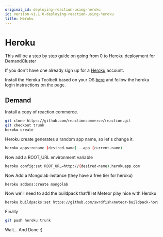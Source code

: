```yaml
---
original_id: deploying-reaction-using-heroku
id: version-v1.1.0-deploying-reaction-using-heroku
title: Heroku
---
```


# Heroku

This will be a step by step guide on going from 0 to Heroku deployment for DemandCluster

If you don't have one already sign up for a [Heroku](https://signup.heroku.com/login) account.

Install the Heroku Toolbelt based on your OS [here](https://toolbelt.heroku.com/) and follow the heroku login instructions on the page.

## Demand

Install a copy of reaction commerce.

```sh
git clone https://github.com/reactioncommerce/reaction.git
git checkout trunk
heroku create
```

Heroku create generates a random app name, so let's change it.

```sh
heroku apps:rename (desired-name) --app (current-name)
```

Now add a ROOT_URL environment variable

```sh
heroku config:set ROOT_URL=http://(desired-name).herokuapp.com
```

Now Add a Mongolab instance (they have a free tier for heroku)

```sh
heroku addons:create mongolab
```

Now we'll need to add the buildpack that'll let Meteor play nice with Heroku

```sh
heroku buildpacks:set https://github.com/swrdfish/meteor-buildpack-horse.git
```

Finally

```sh
git push heroku trunk
```

Wait... And Done :)

